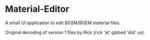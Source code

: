 # Material-Editor
A small UI application to edit BGSM/BGEM material files.

Original decoding of version 1 files by Rick (rick 'at' gibbed 'dot' us).
